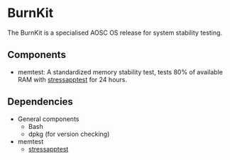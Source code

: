 BurnKit
=======

The BurnKit is a specialised AOSC OS release for system stability testing.

Components
----------

- memtest: A standardized memory stability test, tests 80% of available RAM
  with [stressapptest](https://github.com/stressapptest/stressapptest) for
  24 hours.

Dependencies
------------

- General components
    - Bash
    - dpkg (for version checking)
- memtest
    - [stressapptest](https://github.com/stressapptest/stressapptest)
